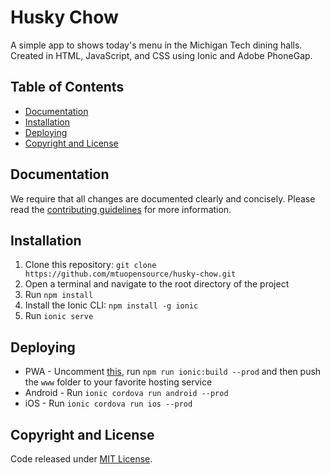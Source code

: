 # Husky Chow
A simple app to shows today's menu in the Michigan Tech dining halls. Created in HTML, JavaScript, and CSS using Ionic and Adobe PhoneGap.

## Table of Contents
 - [Documentation](#documentation)
 - [Installation](#installation)
 - [Deploying](#deploying)
 - [Copyright and License](#copyright-and-license)

## Documentation
 We require that all changes are documented clearly and concisely. Please read the [contributing guidelines](https://github.com/mtuopensource/husky-chow/blob/master/CONTRIBUTING.md) for more information.

## Installation
1.  Clone this repository: `git clone https://github.com/mtuopensource/husky-chow.git`
2.  Open a terminal and navigate to the root directory of the project
3.  Run `npm install`
4.  Install the Ionic CLI: `npm install -g ionic`
5.  Run `ionic serve`

## Deploying
* PWA - Uncomment [this](https://github.com/mtuopensource/Husky-Chow/blob/master/www/index.html#L10), run `npm run ionic:build --prod` and then push the `www` folder to your favorite hosting service
* Android - Run `ionic cordova run android --prod`
* iOS - Run `ionic cordova run ios --prod`

## Copyright and License
Code released under [MIT License](LICENSE).

